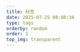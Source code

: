```yaml
---
title: 标签
date: 2025-07-25 08:40:34
type: tags
orderby: random
order: 1
top_img: transparent
---
```

